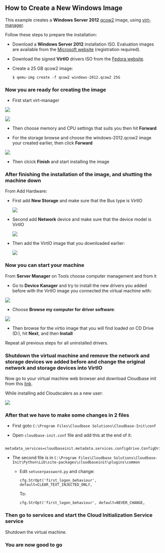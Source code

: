 ## How to Create a New Windows Image

This example creates a **Windows Server 2012** [qcow2](https://en.wikipedia.org/wiki/Qcow) image, using [virt-manager](https://virt-manager.org/).

Follow these steps to prepare the installation:

- Download a **Windows Server 2012** installation ISO. Evaluation images are available from the [Microsoft website](http://www.microsoft.com/en-us/evalcenter/evaluate-windows-server-2012) (registration required).

- Download the signed **VirtIO** drivers ISO from the [Fedora website](https://fedoraproject.org/wiki/Windows_Virtio_Drivers#Direct_download).

- Create a 25 GB qcow2 image:

  ```
  $ qemu-img create -f qcow2 windows-2012.qcow2 25G
  ```


### Now you are ready for creating the image

  - First start virt-manager 
  
  ![](win-cloud-image-01.png)
  
  ![](win-cloud-image-02.png)
  
  - Then choose memory and CPU settings that suits you then hit **Forward**
  
  - For the storage browse and choose the windows-2012.qcow2 image your created earlier, then click **Forward**
  
  ![](win-cloud-image-03.png)
  
  - Then clcick **Finish** and start installing the image 


### After finishing the installation of the image, and shutting the machine down

From Add Hardware:
  
* First add **New Storage** and make sure that the Bus type is VirtIO 

  ![](win-cloud-image-04.png)
  
* Second add **Network** device and make sure that the device model is VirtIO

  ![](win-cloud-image-05.png)

* Then add the VirtIO image that you downloaded earlier:

  ![](win-cloud-image-06.png)


### Now you can start your machine

From **Server Manager** on Tools choose computer management and from it 

  * Go to **Device Kanager** and try to install the new drivers you added before with the VirtIO image you connected the virtual machine with:
  
  ![](win-cloud-image-07.png)
  
  * Choose **Browse my computer for driver software**:
  
  ![](win-cloud-image-08.png)
  
  * Then browse for the virtio image that you will find loaded on CD Drive (D:), hit **Next**, and then **Install**


Repeat all  previous steps for all uninstalled drivers.


### Shutdown the virtual machine and remove the network and storage devices we added before and change the original network and storage devices into VirtIO

Now go to your virtual machine web browser and download Cloudbase init from this [link](https://cloudbase.it/cloudbase-init/).

While installing add Cloudscalers as a new user:

![](win-cloud-image-09.png)


### After that we have to make some changes in 2 files

* First goto `C:\Program Files\Cloudbase Solutions\Cloudbase-Init\conf`

 - Open `cloudbase-init.conf` file and add this at the end of it:
  ```
      metadata_services=cloudbaseinit.metadata.services.configdrive.ConfigDriveService
  ```

* The second file is in `C:\Program Files\Cloudbase Solutions\Cloudbase-Init\Python\Lib\site-packages\cloudbaseinit\plugins\common`

  - Edit `setuserpassword.py` and change:
  
    ```
    cfg.StrOpt('first_logon_behaviour', default=CLEAR_TEXT_INJECTED_ONLY,
    ```
    To: 
    ```
    cfg.StrOpt('first_logon_behaviour', default=NEVER_CHANGE,
    ```
  
### Then go to services and start the Cloud Initialization Service service
  
Shutdown the virtual machine.
  
### You are now good to go